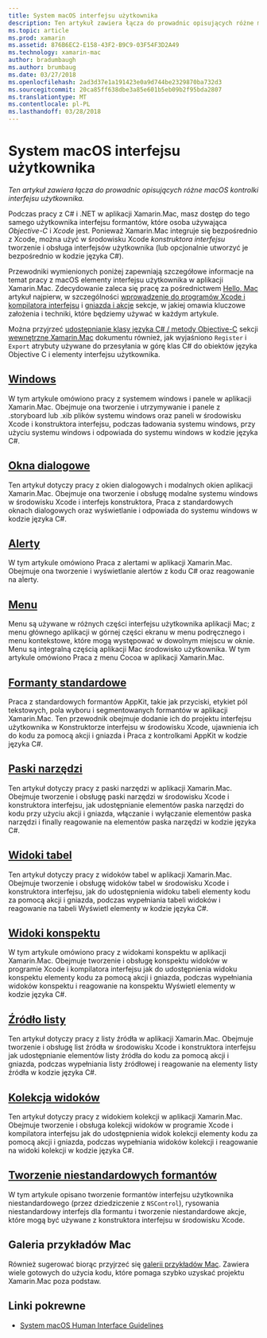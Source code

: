```yaml
---
title: System macOS interfejsu użytkownika
description: Ten artykuł zawiera łącza do prowadnic opisujących różne macOS kontrolki interfejsu użytkownika.
ms.topic: article
ms.prod: xamarin
ms.assetid: 876B6EC2-E158-43F2-B9C9-03F54F3D2A49
ms.technology: xamarin-mac
author: bradumbaugh
ms.author: brumbaug
ms.date: 03/27/2018
ms.openlocfilehash: 2ad3d37e1a191423e0a9d744be2329870ba732d3
ms.sourcegitcommit: 20ca85ff638dbe3a85e601b5eb09b2f95bda2807
ms.translationtype: MT
ms.contentlocale: pl-PL
ms.lasthandoff: 03/28/2018
---
```

# <a name="macos-user-interface"></a>System macOS interfejsu użytkownika

_Ten artykuł zawiera łącza do prowadnic opisujących różne macOS kontrolki interfejsu użytkownika._

Podczas pracy z C# i .NET w aplikacji Xamarin.Mac, masz dostęp do tego samego użytkownika interfejsu formantów, które osoba używająca *Objective-C* i *Xcode* jest. Ponieważ Xamarin.Mac integruje się bezpośrednio z Xcode, można użyć w środowisku Xcode _konstruktora interfejsu_ tworzenie i obsługa interfejsów użytkownika (lub opcjonalnie utworzyć je bezpośrednio w kodzie języka C#).

Przewodniki wymienionych poniżej zapewniają szczegółowe informacje na temat pracy z macOS elementy interfejsu użytkownika w aplikacji Xamarin.Mac. Zdecydowanie zaleca się pracę za pośrednictwem [Hello, Mac](~/mac/get-started/hello-mac.md) artykuł najpierw, w szczególności [wprowadzenie do programów Xcode i kompilatora interfejsu](~/mac/get-started/hello-mac.md#Introduction_to_Xcode_and_Interface_Builder) i [gniazda i akcje](~/mac/get-started/hello-mac.md#Outlets_and_Actions) sekcje, w jakiej omawia kluczowe założenia i techniki, które będziemy używać w każdym artykule.

Można przyjrzeć [udostępnianie klasy języka C# / metody Objective-C](~/mac/internals/how-it-works.md#exposing-c-classes--methods-to-objective-c) sekcji [wewnętrzne Xamarin.Mac](~/mac/internals/how-it-works.md) dokumentu również, jak wyjaśniono `Register` i `Export` atrybuty używane do przesyłania w górę klas C# do obiektów języka Objective C i elementy interfejsu użytkownika.

## <a name="windowsmacuser-interfacewindowmd"></a>[Windows](~/mac/user-interface/window.md)

W tym artykule omówiono pracy z systemem windows i panele w aplikacji Xamarin.Mac. Obejmuje ona tworzenie i utrzymywanie i panele z .storyboard lub .xib plików systemu windows oraz paneli w środowisku Xcode i konstruktora interfejsu, podczas ładowania systemu windows, przy użyciu systemu windows i odpowiada do systemu windows w kodzie języka C#.

## <a name="dialogsmacuser-interfacedialogmd"></a>[Okna dialogowe](~/mac/user-interface/dialog.md)

Ten artykuł dotyczy pracy z okien dialogowych i modalnych okien aplikacji Xamarin.Mac. Obejmuje ona tworzenie i obsługę modalne systemu windows w środowisku Xcode i interfejs konstruktora, Praca z standardowych oknach dialogowych oraz wyświetlanie i odpowiada do systemu windows w kodzie języka C#.

## <a name="alertsmacuser-interfacealertmd"></a>[Alerty](~/mac/user-interface/alert.md)

W tym artykule omówiono Praca z alertami w aplikacji Xamarin.Mac. Obejmuje ona tworzenie i wyświetlanie alertów z kodu C# oraz reagowanie na alerty.

## <a name="menusmacuser-interfacemenumd"></a>[Menu](~/mac/user-interface/menu.md)

Menu są używane w różnych części interfejsu użytkownika aplikacji Mac; z menu głównego aplikacji w górnej części ekranu w menu podręcznego i menu kontekstowe, które mogą występować w dowolnym miejscu w oknie. Menu są integralną częścią aplikacji Mac środowisko użytkownika. W tym artykule omówiono Praca z menu Cocoa w aplikacji Xamarin.Mac.

## <a name="standard-controlsmacuser-interfacestandard-controlsmd"></a>[Formanty standardowe](~/mac/user-interface/standard-controls.md)

Praca z standardowych formantów AppKit, takie jak przyciski, etykiet pól tekstowych, pola wyboru i segmentowanych formantów w aplikacji Xamarin.Mac. Ten przewodnik obejmuje dodanie ich do projektu interfejsu użytkownika w Konstruktorze interfejsu w środowisku Xcode, ujawnienia ich do kodu za pomocą akcji i gniazda i Praca z kontrolkami AppKit w kodzie języka C#.

## <a name="toolbarsmacuser-interfacetoolbarmd"></a>[Paski narzędzi](~/mac/user-interface/toolbar.md)

Ten artykuł dotyczy pracy z paski narzędzi w aplikacji Xamarin.Mac. Obejmuje tworzenie i obsługę paski narzędzi w środowisku Xcode i konstruktora interfejsu, jak udostępnianie elementów paska narzędzi do kodu przy użyciu akcji i gniazda, włączanie i wyłączanie elementów paska narzędzi i finally reagowanie na elementów paska narzędzi w kodzie języka C#.

## <a name="table-viewsmacuser-interfacetable-viewmd"></a>[Widoki tabel](~/mac/user-interface/table-view.md)

Ten artykuł dotyczy pracy z widoków tabel w aplikacji Xamarin.Mac. Obejmuje tworzenie i obsługę widoków tabel w środowisku Xcode i konstruktora interfejsu, jak do udostępnienia widoku tabeli elementy kodu za pomocą akcji i gniazda, podczas wypełniania tabeli widoków i reagowanie na tabeli Wyświetl elementy w kodzie języka C#.

## <a name="outline-viewsmacuser-interfaceoutline-viewmd"></a>[Widoki konspektu](~/mac/user-interface/outline-view.md)

W tym artykule omówiono pracy z widokami konspektu w aplikacji Xamarin.Mac. Obejmuje tworzenie i obsługę konspektu widoków w programie Xcode i kompilatora interfejsu jak do udostępnienia widoku konspektu elementy kodu za pomocą akcji i gniazda, podczas wypełniania widoków konspektu i reagowanie na konspektu Wyświetl elementy w kodzie języka C#.

## <a name="source-listsmacuser-interfacesource-listmd"></a>[Źródło listy](~/mac/user-interface/source-list.md)

Ten artykuł dotyczy pracy z listy źródła w aplikacji Xamarin.Mac. Obejmuje tworzenie i obsługę list źródła w środowisku Xcode i konstruktora interfejsu jak udostępnianie elementów listy źródła do kodu za pomocą akcji i gniazda, podczas wypełniania listy źródłowej i reagowanie na elementy listy źródła w kodzie języka C#.

## <a name="collection-viewsmacuser-interfacecollection-viewmd"></a>[Kolekcja widoków](~/mac/user-interface/collection-view.md)

Ten artykuł dotyczy pracy z widokiem kolekcji w aplikacji Xamarin.Mac. Obejmuje tworzenie i obsługa kolekcji widoków w programie Xcode i kompilatora interfejsu jak do udostępnienia widok kolekcji elementy kodu za pomocą akcji i gniazda, podczas wypełniania widoków kolekcji i reagowanie na widoki kolekcji w kodzie języka C#.

## <a name="creating-custom-controlsmacuser-interfacecustom-controlsmd"></a>[Tworzenie niestandardowych formantów](~/mac/user-interface/custom-controls.md)

W tym artykule opisano tworzenie formantów interfejsu użytkownika niestandardowego (przez dziedziczenie z `NSControl`), rysowania niestandardowy interfejs dla formantu i tworzenie niestandardowe akcje, które mogą być używane z konstruktora interfejsu w środowisku Xcode.

## <a name="mac-samples-gallery"></a>Galeria przykładów Mac

Również sugerować biorąc przyjrzeć się [galerii przykładów Mac](https://developer.xamarin.com/samples/mac/all/). Zawiera wiele gotowych do użycia kodu, które pomaga szybko uzyskać projektu Xamarin.Mac poza podstaw.

## <a name="related-links"></a>Linki pokrewne

- [System macOS Human Interface Guidelines](https://developer.apple.com/macos/human-interface-guidelines/overview/themes/)
